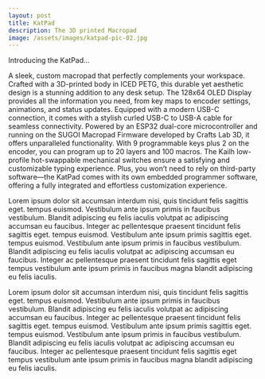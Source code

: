 ```yaml
---
layout: post
title: KatPad
description: The 3D printed Macropad
image: /assets/images/katpad-pic-02.jpg
---
```


Introducing the KatPad...

A sleek, custom macropad that perfectly complements your workspace. Crafted with a 3D-printed body in ICED PETG, this durable yet aesthetic design is a stunning addition to any desk setup. The 128x64 OLED Display provides all the information you need, from key maps to encoder settings, animations, and status updates. Equipped with a modern USB-C connection, it comes with a stylish curled USB-C to USB-A cable for seamless connectivity. Powered by an ESP32 dual-core microcontroller and running on the SUGOI Macropad Firmware developed by Crafts Lab 3D, it offers unparalleled functionality. With 9 programmable keys plus 2 on the encoder, you can program up to 20 layers and 100 macros. The Kailh low-profile hot-swappable mechanical switches ensure a satisfying and customizable typing experience. Plus, you won’t need to rely on third-party software—the KatPad comes with its own embedded programmer software, offering a fully integrated and effortless customization experience.

<p><span class="image left"><img src="{% link assets/images/pic09.jpg %}" alt="" /></span>Lorem ipsum dolor sit accumsan interdum nisi, quis tincidunt felis sagittis eget. tempus euismod. Vestibulum ante ipsum primis in faucibus vestibulum. Blandit adipiscing eu felis iaculis volutpat ac adipiscing accumsan eu faucibus. Integer ac pellentesque praesent tincidunt felis sagittis eget. tempus euismod. Vestibulum ante ipsum primis sagittis eget. tempus euismod. Vestibulum ante ipsum primis in faucibus vestibulum. Blandit adipiscing eu felis iaculis volutpat ac adipiscing accumsan eu faucibus. Integer ac pellentesque praesent tincidunt felis sagittis eget tempus vestibulum ante ipsum primis in faucibus magna blandit adipiscing eu felis iaculis.</p>
<p><span class="image right"><img src="{% link assets/images/pic10.jpg %}" alt="" /></span>Lorem ipsum dolor sit accumsan interdum nisi, quis tincidunt felis sagittis eget. tempus euismod. Vestibulum ante ipsum primis in faucibus vestibulum. Blandit adipiscing eu felis iaculis volutpat ac adipiscing accumsan eu faucibus. Integer ac pellentesque praesent tincidunt felis sagittis eget. tempus euismod. Vestibulum ante ipsum primis sagittis eget. tempus euismod. Vestibulum ante ipsum primis in faucibus vestibulum. Blandit adipiscing eu felis iaculis volutpat ac adipiscing accumsan eu faucibus. Integer ac pellentesque praesent tincidunt felis sagittis eget tempus vestibulum ante ipsum primis in faucibus magna blandit adipiscing eu felis iaculis.</p>